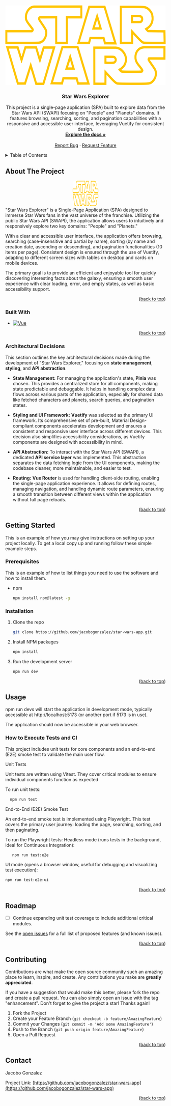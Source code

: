 
<!-- Improved compatibility of back to top link: See: https://github.com/othneildrew/Best-README-Template/pull/73 -->
<a id="readme-top"></a>




<!-- PROJECT LOGO -->
<br />
<div align="center">
  <a href="https://github.com/jacobogonzalez/star-wars-app">
    <img src="public/images/star-wars-4.svg" alt="Logo"  height="250">
  </a>

<h3 align="center">Star Wars Explorer</h3>

  <p align="center">
    This project is a single-page application (SPA) built to explore data from the Star Wars API (SWAPI) focusing on "People" and "Planets" domains. It features browsing, searching, sorting, and pagination capabilities with a responsive and accessible user interface, leveraging Vuetify for consistent design.
    <br />
    <a href="https://github.com/jacobogonzalez/star-wars-app"><strong>Explore the docs »</strong></a>
    <br />
    <br />
    <a href="https://github.com/jacobogonzalez/star-wars-app/issues/new?labels=bug&template=bug-report---.md">Report Bug</a>
    &middot;
    <a href="https://github.com/jacobogonzalez/star-wars-app/issues/new?labels=enhancement&template=feature-request---.md">Request Feature</a>
  </p>
</div>



<!-- TABLE OF CONTENTS -->
<details>
  <summary>Table of Contents</summary>
  <ol>
    <li>
      <a href="#about-the-project">About The Project</a>
      <ul>
        <li><a href="#built-with">Built With</a></li>
        <li><a href="#architectural-decisions">Architectural Decisions</a></li>
      </ul>
    </li>
    <li>
      <a href="#getting-started">Getting Started</a>
      <ul>
        <li><a href="#prerequisites">Prerequisites</a></li>
        <li><a href="#installation">Installation</a></li>
      </ul>
    </li>
    <li><a href="#usage">Usage</a></li>
    <li><a href="#roadmap">Roadmap</a></li>
    <li><a href="#contributing">Contributing</a></li>
    <li><a href="#contact">Contact</a></li>
  </ol>
</details>



<!-- ABOUT THE PROJECT -->
## About The Project
<div align="center">
 <a href="https://github.com/jacobogonzalez/star-wars-app">
    <img src="public/images/star-wars-4.svg" alt="Logo" width="80" height="80">
  </a>
</div>
"Star Wars Explorer" is a Single-Page Application (SPA) designed to immerse Star Wars fans in the vast universe of the franchise. Utilizing the public Star Wars API (SWAPI), the application allows users to intuitively and responsively explore two key domains: "People" and "Planets."

With a clear and accessible user interface, the application offers browsing, searching (case-insensitive and partial by name), sorting (by name and creation date, ascending or descending), and pagination functionalities (10 items per page). Consistent design is ensured through the use of Vuetify, adapting to different screen sizes with tables on desktop and cards on mobile devices.

The primary goal is to provide an efficient and enjoyable tool for quickly discovering interesting facts about the galaxy, ensuring a smooth user experience with clear loading, error, and empty states, as well as basic accessibility support.

<p align="right">(<a href="#readme-top">back to top</a>)</p>



### Built With

* [![Vue][Vue.js]][Vue-url]


<p align="right">(<a href="#readme-top">back to top</a>)</p>


### Architectural Decisions

This section outlines the key architectural decisions made during the development of "Star Wars Explorer," focusing on **state management**, **styling**, and **API abstraction**.

* **State Management:** For managing the application's state, **Pinia**  was chosen. This provides a centralized store for all components, making state predictable and debuggable. It helps in handling complex data flows across various parts of the application, especially for shared data like fetched characters and planets, search queries, and pagination states.

* **Styling and UI Framework:** **Vuetify** was selected as the primary UI framework. Its comprehensive set of pre-built, Material Design-compliant components accelerates development and ensures a consistent and responsive user interface across different devices. This decision also simplifies accessibility considerations, as Vuetify components are designed with accessibility in mind.

* **API Abstraction:** To interact with the Star Wars API (SWAPI), a dedicated **API service layer** was implemented. This abstraction separates the data fetching logic from the UI components, making the codebase cleaner, more maintainable, and easier to test. 

* **Routing:** **Vue Router** is used for handling client-side routing, enabling the single-page application experience. It allows for defining routes, managing navigation, and handling dynamic route parameters, ensuring a smooth transition between different views within the application without full page reloads.

<p align="right">(<a href="#readme-top">back to top</a>)</p>

<!-- GETTING STARTED -->
## Getting Started

This is an example of how you may give instructions on setting up your project locally.
To get a local copy up and running follow these simple example steps.

### Prerequisites

This is an example of how to list things you need to use the software and how to install them.
* npm
  ```sh
  npm install npm@latest -g
  ```

### Installation

1. Clone the repo
   ```sh
   git clone https://github.com/jacobogonzalez/star-wars-app.git
   ```
2. Install NPM packages
   ```sh
   npm install
   ```

3. Run the development server
   ```sh
   npm run dev
   ```
<p align="right">(<a href="#readme-top">back to top</a>)</p>



<!-- USAGE EXAMPLES -->
## Usage

npm run devs will start the application in development mode, typically accessible at http://localhost:5173 (or another port if 5173 is in use).



The application should now be accessible in your web browser.

### How to Execute Tests and CI

This project includes unit tests for core components and an end-to-end (E2E) smoke test to validate the main user flow.

Unit Tests

Unit tests are written using Vitest. They cover critical modules to ensure individual components function as expected

To run unit tests:

 ```sh
   npm run test
   ```

End-to-End (E2E) Smoke Test

An end-to-end smoke test is implemented using Playwright. This test covers the primary user journey: loading the page, searching, sorting, and then paginating.

To run the Playwright tests:
Headless mode (runs tests in the background, ideal for Continuous Integration):

```sh
   npm run test:e2e
   ```
UI mode (opens a browser window, useful for debugging and visualizing test execution):

   ```sh
   npm run test:e2e:ui
   ```

<p align="right">(<a href="#readme-top">back to top</a>)</p>



<!-- ROADMAP -->
## Roadmap

- [ ] Continue expanding unit test coverage to include additional critical modules.

See the [open issues](https://github.com/jacobogonzalez/star-wars-app/issues) for a full list of proposed features (and known issues).

<p align="right">(<a href="#readme-top">back to top</a>)</p>



<!-- CONTRIBUTING -->
## Contributing

Contributions are what make the open source community such an amazing place to learn, inspire, and create. Any contributions you make are **greatly appreciated**.

If you have a suggestion that would make this better, please fork the repo and create a pull request. You can also simply open an issue with the tag "enhancement".
Don't forget to give the project a star! Thanks again!

1. Fork the Project
2. Create your Feature Branch (`git checkout -b feature/AmazingFeature`)
3. Commit your Changes (`git commit -m 'Add some AmazingFeature'`)
4. Push to the Branch (`git push origin feature/AmazingFeature`)
5. Open a Pull Request





<p align="right">(<a href="#readme-top">back to top</a>)</p>



<!-- CONTACT -->
## Contact

Jacobo Gonzalez

Project Link: [https://github.com/jacobogonzalez/star-wars-app](https://github.com/jacobogonzalez/star-wars-app)

<p align="right">(<a href="#readme-top">back to top</a>)</p>







[linkedin-shield]: https://img.shields.io/badge/-LinkedIn-black.svg?style=for-the-badge&logo=linkedin&colorB=555
[linkedin-url]: https://linkedin.com/in/linkedin_username

[Vue.js]: https://img.shields.io/badge/Vue.js-35495E?style=for-the-badge&logo=vuedotjs&logoColor=4FC08D
[Vue-url]: https://vuejs.org/

